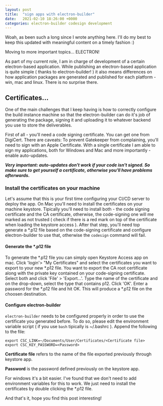 ```yaml
---
layout: post
title:  "sign apps with electron-builder"
date:   2021-02-10 18:26:00 +0000
categories: electron-builder codesign development
---
```


Woah, as been such a long since I wrote anything here. I'll do my best to keep this updated with meaningful content on a timely fashion :)

Moving to more important topics... ELECTRON!

As part of my current role, I am in charge of development of a certain electron-based application. While publishing an electron-based application is quite simple ( thanks to electron-builder! ) it also means differences on how application packages are generated and published for each platform - win, mac and linux. There is no surprise there.

## Certificates...
One of the main challenges that I keep having is how to correctly configure the build instance machine so that the electron-builder can do it's job of generating the package, signing it and uploading it to whatever backend you use to store the deliverables.

First of all - you'll need a code signing certificate. You can get one from DigiCert. There are caveats: To prevent Gatekeeper from complaining, you'll need to sign with an Apple Certificate. With a single certificate I am able to sign my applications, both for Windows and Mac and more importantly - enable auto-updates. 

***Very important: auto-updates don't work if your code isn't signed. So make sure to get yourself a certificate, otherwise you'll have problems afterwards.***

### Install the certificates on your machine
Let's assume that this is your first time configuring your CI/CD server to deploy the app. On Mac you'll need to install the certificates on your machine keystore. Tipically you'll need to install both - the code signing certificate and the CA certificate, otherwise, the code-signing one will me marked as not trusted ( check if there is a red mark on top of the certificate when loading the keystore access ). After that step, you'll need top generate a *.p12 file based on the code-signing certificate and configure electron-builder to use that, otherwise the ```codesign``` command will fail.

#### Generate the *.p12 file

To generate the *.p12 file you can simply open Keystore Access app on mac. Click 'login'> "My Certificates" and select the certificates you want to export to your new *.p12 file. You want to export the CA root certificate along with the private key contained on your code-signing certificate. Select both and click 'File' > 'Export...'. Type the name of the certificate and on the drop-down, select the type that contains p12. Click 'OK'. Enter a password for the *.p12 file and hit OK. This will produce a *.p12 file on the choosen destination.

#### Configure electron-builder

```electron-builder``` needs to be configured properly in order to use the certificate you generated before.
To do so, please edit the environment variable script ( if you use ```bash``` tipically is ~/.bashrc ). Append the following to the file:

```
export CSC_LINK=~/Documents/User/Certificates/<Certificate file>
export CSC_KEY_PASSWORD=<Password>
```

**Certificate file** refers to the name of the file exported previously through keystore app.

**Password** is the password defined previously on the keystore app.

For windows it's a bit easier. I've found that we don't need to add environment variables for this to work. We just need to install the certificates by double clicking the *.p12 file.

And that's it, hope you find this post interesting!





